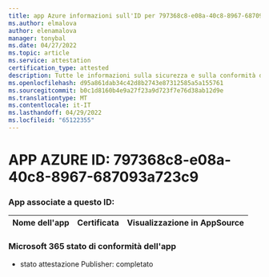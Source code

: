 ```yaml
---
title: app Azure informazioni sull'ID per 797368c8-e08a-40c8-8967-687093a723c9
ms.author: elmalova
author: elenamalova
manager: tonybal
ms.date: 04/27/2022
ms.topic: article
ms.service: attestation
certification_type: attested
description: Tutte le informazioni sulla sicurezza e sulla conformità disponibili per 797368c8-e08a-40c8-8967-687093a723c9.
ms.openlocfilehash: d95a861dab34c42d8b2743e87312585a5a155761
ms.sourcegitcommit: b0c1d8160b4e9a27f23a9d723f7e76d38ab12d9e
ms.translationtype: MT
ms.contentlocale: it-IT
ms.lasthandoff: 04/29/2022
ms.locfileid: "65122355"
---
```

# <a name="azure-app-id-797368c8-e08a-40c8-8967-687093a723c9"></a>APP AZURE ID: 797368c8-e08a-40c8-8967-687093a723c9


### <a name="apps-associated-with-this-id"></a>App associate a questo ID:
| **Nome dell'app** | **Certificata** | **Visualizzazione in AppSource** |
|--------------|---------------|-----------------------|

### <a name="microsoft-365-app-compliance-status"></a>Microsoft 365 stato di conformità dell'app
- stato attestazione Publisher: completato

